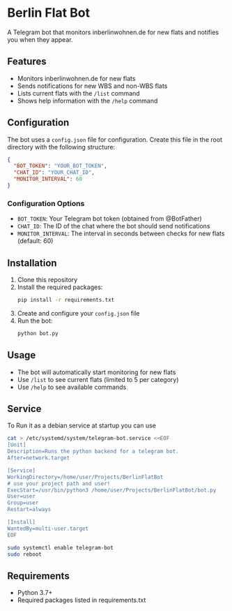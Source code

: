 # Berlin Flat Bot

A Telegram bot that monitors inberlinwohnen.de for new flats and notifies you when they appear.

## Features

- Monitors inberlinwohnen.de for new flats
- Sends notifications for new WBS and non-WBS flats
- Lists current flats with the `/list` command
- Shows help information with the `/help` command

## Configuration

The bot uses a `config.json` file for configuration. Create this file in the root directory with the following structure:

```json
{
  "BOT_TOKEN": "YOUR_BOT_TOKEN",
  "CHAT_ID": "YOUR_CHAT_ID",
  "MONITOR_INTERVAL": 60
}
```

### Configuration Options

- `BOT_TOKEN`: Your Telegram bot token (obtained from @BotFather)
- `CHAT_ID`: The ID of the chat where the bot should send notifications
- `MONITOR_INTERVAL`: The interval in seconds between checks for new flats (default: 60)

## Installation

1. Clone this repository
2. Install the required packages:
   ```bash
   pip install -r requirements.txt
   ```
3. Create and configure your `config.json` file
4. Run the bot:
   ```bash
   python bot.py
   ```

## Usage

- The bot will automatically start monitoring for new flats
- Use `/list` to see current flats (limited to 5 per category)
- Use `/help` to see available commands

## Service

To Run it as a debian service at startup you can use

```bash
cat > /etc/systemd/system/telegram-bot.service <<EOF
[Unit]
Description=Runs the python backend for a telegram bot.
After=network.target

[Service]
WorkingDirectory=/home/user/Projects/BerlinFlatBot
# use your project path and user!
ExecStart=/usr/bin/python3 /home/user/Projects/BerlinFlatBot/bot.py
User=user
Group=user
Restart=always

[Install]
WantedBy=multi-user.target
EOF

sudo systemctl enable telegram-bot
sudo reboot
```

## Requirements

- Python 3.7+
- Required packages listed in requirements.txt

